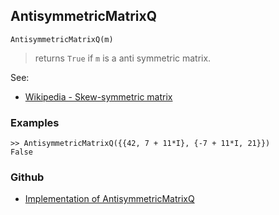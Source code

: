 ## AntisymmetricMatrixQ

```
AntisymmetricMatrixQ(m)
```

> returns `True` if `m` is a anti symmetric matrix.

See:  
* [Wikipedia - Skew-symmetric matrix](https://en.wikipedia.org/wiki/Skew-symmetric_matrix)

### Examples

```
>> AntisymmetricMatrixQ({{42, 7 + 11*I}, {-7 + 11*I, 21}}) 
False 
```

### Github

* [Implementation of AntisymmetricMatrixQ](https://github.com/axkr/symja_android_library/blob/master/symja_android_library/matheclipse-core/src/main/java/org/matheclipse/core/builtin/PredicateQ.java#L142) 
